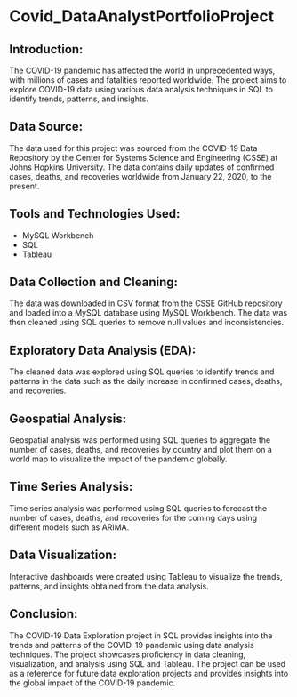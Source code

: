 # Covid_DataAnalystPortfolioProject

## Introduction:
The COVID-19 pandemic has affected the world in unprecedented ways, with millions of cases and fatalities reported worldwide. The project aims to explore COVID-19 data using various data analysis techniques in SQL to identify trends, patterns, and insights.

## Data Source:
The data used for this project was sourced from the COVID-19 Data Repository by the Center for Systems Science and Engineering (CSSE) at Johns Hopkins University. The data contains daily updates of confirmed cases, deaths, and recoveries worldwide from January 22, 2020, to the present.

## Tools and Technologies Used:

- MySQL Workbench
- SQL
- Tableau

## Data Collection and Cleaning:
The data was downloaded in CSV format from the CSSE GitHub repository and loaded into a MySQL database using MySQL Workbench. The data was then cleaned using SQL queries to remove null values and inconsistencies.

## Exploratory Data Analysis (EDA):
The cleaned data was explored using SQL queries to identify trends and patterns in the data such as the daily increase in confirmed cases, deaths, and recoveries.

## Geospatial Analysis:
Geospatial analysis was performed using SQL queries to aggregate the number of cases, deaths, and recoveries by country and plot them on a world map to visualize the impact of the pandemic globally.

## Time Series Analysis:
Time series analysis was performed using SQL queries to forecast the number of cases, deaths, and recoveries for the coming days using different models such as ARIMA.

## Data Visualization:
Interactive dashboards were created using Tableau to visualize the trends, patterns, and insights obtained from the data analysis.

## Conclusion:
The COVID-19 Data Exploration project in SQL provides insights into the trends and patterns of the COVID-19 pandemic using data analysis techniques. The project showcases proficiency in data cleaning, visualization, and analysis using SQL and Tableau. The project can be used as a reference for future data exploration projects and provides insights into the global impact of the COVID-19 pandemic.
